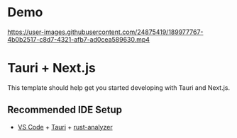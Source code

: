 # Demo

https://user-images.githubusercontent.com/24875419/189977767-4b0b2517-c8d7-4321-afb7-ad0cea589630.mp4

# Tauri + Next.js

This template should help get you started developing with Tauri and Next.js.

## Recommended IDE Setup

- [VS Code](https://code.visualstudio.com/) + [Tauri](https://marketplace.visualstudio.com/items?itemName=tauri-apps.tauri-vscode) + [rust-analyzer](https://marketplace.visualstudio.com/items?itemName=rust-lang.rust-analyzer)
